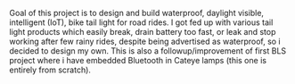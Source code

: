 Goal of this project is to design and build waterproof, daylight visible, intelligent (IoT), bike tail light for road rides. I got fed up with various tail light 
products which easily break, drain battery too fast, or leak and stop working after few rainy rides, despite being advertised as waterproof, so i decided to 
design my own. This is also a followup/improvement of first BLS project where i have embedded Bluetooth in Cateye lamps (this one is entirely from scratch).

